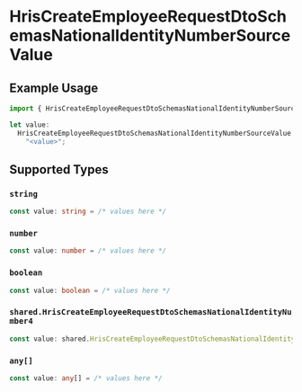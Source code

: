 # HrisCreateEmployeeRequestDtoSchemasNationalIdentityNumberSourceValue

## Example Usage

```typescript
import { HrisCreateEmployeeRequestDtoSchemasNationalIdentityNumberSourceValue } from "@stackone/stackone-client-ts/sdk/models/shared";

let value:
  HrisCreateEmployeeRequestDtoSchemasNationalIdentityNumberSourceValue =
    "<value>";
```

## Supported Types

### `string`

```typescript
const value: string = /* values here */
```

### `number`

```typescript
const value: number = /* values here */
```

### `boolean`

```typescript
const value: boolean = /* values here */
```

### `shared.HrisCreateEmployeeRequestDtoSchemasNationalIdentityNumber4`

```typescript
const value: shared.HrisCreateEmployeeRequestDtoSchemasNationalIdentityNumber4 = /* values here */
```

### `any[]`

```typescript
const value: any[] = /* values here */
```


